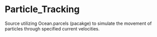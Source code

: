 # Particle_Tracking
Source utilizing Ocean.parcels (pacakge) to simulate the movement of particles through specified current velocities.

